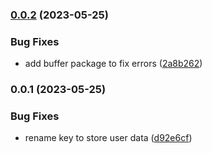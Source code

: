 

### [0.0.2](https://github.com/pawanpaudel93/othent-svelte-components/compare/0.0.1...0.0.2) (2023-05-25)


### Bug Fixes

* add buffer package to fix errors ([2a8b262](https://github.com/pawanpaudel93/othent-svelte-components/commit/2a8b26213662cc5cb9411cc9f798d9dea566c398))

### 0.0.1 (2023-05-25)

### Bug Fixes

* rename key to store user data ([d92e6cf](https://github.com/pawanpaudel93/othent-svelte-components/commit/d92e6cf19fdaaa5ae8de0c8bc4130014a4d707f1))